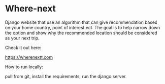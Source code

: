 # Where-next
Django website that use an algorithm that can give recommendation based on your home country, point of interest ect. The goal is to help narrow down the option and show why the recommended location should be considered as your next trip.

Check it out here:

https://wherenextt.com

How to run locally:

pull from git, install the requirements, run the django server.
